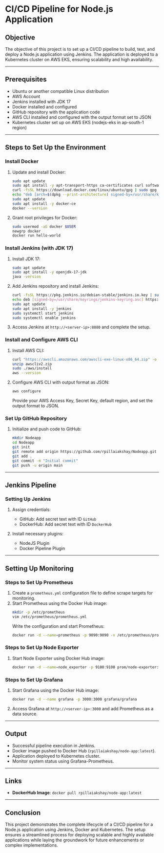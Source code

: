 # CI/CD Pipeline for Node.js Application

## Objective
The objective of this project is to set up a CI/CD pipeline to build, test, and deploy a Node.js application using Jenkins. The application is deployed to a Kubernetes cluster on AWS EKS, ensuring scalability and high availability.

---

## Prerequisites

- Ubuntu or another compatible Linux distribution
- AWS Account
- Jenkins installed with JDK 17
- Docker installed and configured
- GitHub repository with the application code
- AWS CLI installed and configured with the output format set to JSON
- Kubernetes cluster set up on AWS EKS (nodejs-eks in ap-south-1 region)

---

## Steps to Set Up the Environment

### Install Docker
1. Update and install Docker:
   ```bash
   sudo apt update
   sudo apt install -y apt-transport-https ca-certificates curl software-properties-common
   curl -fsSL https://download.docker.com/linux/ubuntu/gpg | sudo gpg --dearmor -o /usr/share/keyrings/docker-archive-keyring.gpg
   echo "deb [arch=$(dpkg --print-architecture) signed-by=/usr/share/keyrings/docker-archive-keyring.gpg] https://download.docker.com/linux/ubuntu $(lsb_release -cs) stable" | sudo tee /etc/apt/sources.list.d/docker.list > /dev/null
   sudo apt update
   sudo apt install -y docker-ce
   docker --version
   ```
2. Grant root privileges for Docker:
   ```bash
   sudo usermod -aG docker $USER
   newgrp docker
   docker run hello-world
   ```

### Install Jenkins (with JDK 17)
1. Install JDK 17:
   ```bash
   sudo apt update
   sudo apt install -y openjdk-17-jdk
   java -version
   ```
2. Add Jenkins repository and install Jenkins:
   ```bash
   curl -fsSL https://pkg.jenkins.io/debian-stable/jenkins.io.key | sudo tee /usr/share/keyrings/jenkins-keyring.asc > /dev/null
   echo deb [signed-by=/usr/share/keyrings/jenkins-keyring.asc] https://pkg.jenkins.io/debian-stable binary/ | sudo tee /etc/apt/sources.list.d/jenkins.list > /dev/null
   sudo apt update
   sudo apt install -y jenkins
   sudo systemctl start jenkins
   sudo systemctl enable jenkins
   ```
3. Access Jenkins at `http://<server-ip>:8080` and complete the setup.

### Install and Configure AWS CLI
1. Install AWS CLI:
   ```bash
   curl "https://awscli.amazonaws.com/awscli-exe-linux-x86_64.zip" -o "awscliv2.zip"
   unzip awscliv2.zip
   sudo ./aws/install
   aws --version
   ```
2. Configure AWS CLI with output format as JSON:
   ```bash
   aws configure
   ```
   Provide your AWS Access Key, Secret Key, default region, and set the output format to JSON.

### Set Up GitHub Repository

1. Initialize and push code to GitHub:
   ```bash
   mkdir Nodeapp
   cd Nodeapp
   git init
   git remote add origin https://github.com/rpillaiakshay/Nodeapp.git
   git add .
   git commit -m "Initial commit"
   git push -u origin main
   ```

---

## Jenkins Pipeline

### Setting Up Jenkins
1. Assign credentials:
   - GitHub: Add secret text with ID `GitHub`
   - DockerHub: Add secret text with ID `DockerHub`

2. Install necessary plugins:
   - NodeJS Plugin
   - Docker Pipeline Plugin

---

## Setting Up Monitoring

### Steps to Set Up Prometheus
1. Create a `prometheus.yml` configuration file to define scrape targets for monitoring.
2. Start Prometheus using the Docker Hub image:
   ```bash
   mkdir -p /etc/prometheus
   vim /etc/prometheus/prometheus.yml
   ```
   Write the configuration and start Prometheus:
   ```bash
   docker run -d --name=prometheus -p 9090:9090 -v /etc/prometheus/prometheus.yml:/etc/prometheus/prometheus.yml prom/prometheus:latest
   ```

### Steps to Set Up Node Exporter
1. Start Node Exporter using Docker Hub image:
   ```bash
   docker run -d --name=node_exporter -p 9100:9100 prom/node-exporter:latest
   ```

### Steps to Set Up Grafana
1. Start Grafana using the Docker Hub image:
   ```bash
   docker run -d --name grafana -p 3000:3000 grafana/grafana
   ```
2. Access Grafana at `http://<server-ip>:3000` and add Prometheus as a data source.

---

## Output

- Successful pipeline execution in Jenkins.
- Docker image pushed to Docker Hub (`rpillaiakshay/node-app:latest`).
- Application deployed to Kubernetes cluster.
- Monitor system status using Grafana-Prometheus.

---

## Links

- **DockerHub Image**: `docker pull rpillaiakshay/node-app:latest`

---

## Conclusion
This project demonstrates the complete lifecycle of a CI/CD pipeline for a Node.js application using Jenkins, Docker and Kubernetes. The setup ensures a streamlined process for deploying scalable and highly available applications while laying the groundwork for future enhancements or complex implementations.
